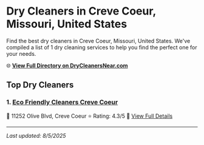# Dry Cleaners in Creve Coeur, Missouri, United States

Find the best dry cleaners in Creve Coeur, Missouri, United States. We've compiled a list of 1 dry cleaning services to help you find the perfect one for your needs.

🌐 **[View Full Directory on DryCleanersNear.com](https://drycleanersnear.com/city/US/Missouri/Creve%20Coeur)**

## Top Dry Cleaners

### 1. [Eco Friendly Cleaners Creve Coeur](https://drycleanersnear.com/dryCleaner/686f1ed11cef475d4de83e54/eco-friendly-cleaners-creve-coeur)
📍 11252 Olive Blvd, Creve Coeur
⭐ Rating: 4.3/5
🔗 [View Full Details](https://drycleanersnear.com/dryCleaner/686f1ed11cef475d4de83e54/eco-friendly-cleaners-creve-coeur)


---

*Last updated: 8/5/2025*
